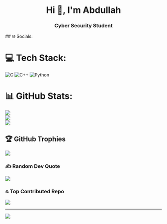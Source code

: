 <h1 align="center">Hi 👋, I'm Abdullah</h1>
<h3 align="center">Cyber Security Student</h3>
## 🌐 Socials:


# 💻 Tech Stack:
![C](https://img.shields.io/badge/c-%2300599C.svg?style=for-the-badge&logo=c&logoColor=white) ![C++](https://img.shields.io/badge/c++-%2300599C.svg?style=for-the-badge&logo=c%2B%2B&logoColor=white) ![Python](https://img.shields.io/badge/python-3670A0?style=for-the-badge&logo=python&logoColor=ffdd54)
# 📊 GitHub Stats:
![](https://github-readme-stats.vercel.app/api?username=Abdullahs18&theme=transparent&hide_border=false&include_all_commits=true&count_private=true)<br/>
![](https://github-readme-streak-stats.herokuapp.com/?user=Abdullahs18&theme=transparent&hide_border=false)<br/>
![](https://github-readme-stats.vercel.app/api/top-langs/?username=Abdullahs18&theme=transparent&hide_border=false&include_all_commits=true&count_private=true&layout=compact)

## 🏆 GitHub Trophies
![](https://github-profile-trophy.vercel.app/?username=Abdullahs18&theme=radical&no-frame=false&no-bg=true&margin-w=4)

### ✍️ Random Dev Quote
![](https://quotes-github-readme.vercel.app/api?type=horizontal&theme=radical)

### 🔝 Top Contributed Repo
![](https://github-contributor-stats.vercel.app/api?username=Abdullahs18&limit=5&theme=dark&combine_all_yearly_contributions=true)

---
[![](https://visitcount.itsvg.in/api?id=Abdullahs18&icon=0&color=0)](https://visitcount.itsvg.in)

<!-- Proudly created with GPRM ( https://gprm.itsvg.in ) -->
